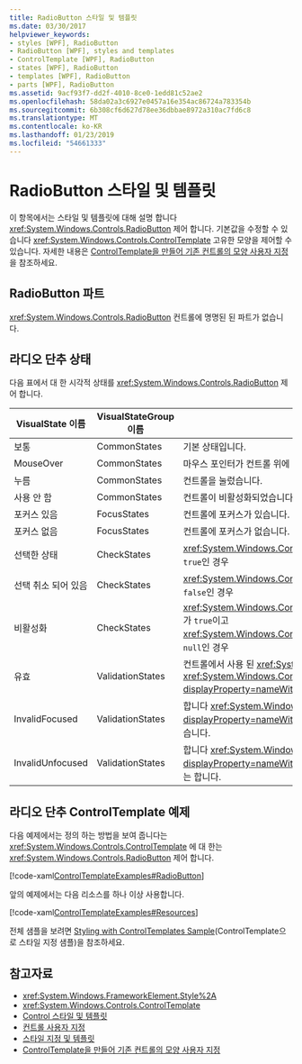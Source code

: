 ```yaml
---
title: RadioButton 스타일 및 템플릿
ms.date: 03/30/2017
helpviewer_keywords:
- styles [WPF], RadioButton
- RadioButton [WPF], styles and templates
- ControlTemplate [WPF], RadioButton
- states [WPF], RadioButton
- templates [WPF], RadioButton
- parts [WPF], RadioButton
ms.assetid: 9acf93f7-dd2f-4010-8ce0-1edd81c52ae2
ms.openlocfilehash: 58da02a3c6927e0457a16e354ac86724a783354b
ms.sourcegitcommit: 6b308cf6d627d78ee36dbbae8972a310ac7fd6c8
ms.translationtype: MT
ms.contentlocale: ko-KR
ms.lasthandoff: 01/23/2019
ms.locfileid: "54661333"
---
```

# <a name="radiobutton-styles-and-templates"></a>RadioButton 스타일 및 템플릿
이 항목에서는 스타일 및 템플릿에 대해 설명 합니다 <xref:System.Windows.Controls.RadioButton> 제어 합니다. 기본값을 수정할 수 있습니다 <xref:System.Windows.Controls.ControlTemplate> 고유한 모양을 제어할 수 있습니다. 자세한 내용은 [ControlTemplate을 만들어 기존 컨트롤의 모양 사용자 지정](../../../../docs/framework/wpf/controls/customizing-the-appearance-of-an-existing-control.md)을 참조하세요.  
  
## <a name="radiobutton-parts"></a>RadioButton 파트  
 <xref:System.Windows.Controls.RadioButton> 컨트롤에 명명된 된 파트가 없습니다.  
  
## <a name="radiobutton-states"></a>라디오 단추 상태  
 다음 표에서 대 한 시각적 상태를 <xref:System.Windows.Controls.RadioButton> 제어 합니다.  
  
|VisualState 이름|VisualStateGroup 이름|설명|  
|----------------------|---------------------------|-----------------|  
|보통|CommonStates|기본 상태입니다.|  
|MouseOver|CommonStates|마우스 포인터가 컨트롤 위에 있습니다.|  
|누름|CommonStates|컨트롤을 눌렀습니다.|  
|사용 안 함|CommonStates|컨트롤이 비활성화되었습니다.|  
|포커스 있음|FocusStates|컨트롤에 포커스가 있습니다.|  
|포커스 없음|FocusStates|컨트롤에 포커스가 없습니다.|  
|선택한 상태|CheckStates|<xref:System.Windows.Controls.Primitives.ToggleButton.IsChecked%2A>가 `true`인 경우|  
|선택 취소 되어 있음|CheckStates|<xref:System.Windows.Controls.Primitives.ToggleButton.IsChecked%2A>가 `false`인 경우|  
|비활성화|CheckStates|<xref:System.Windows.Controls.Primitives.ToggleButton.IsThreeState%2A>가 `true`이고 <xref:System.Windows.Controls.Primitives.ToggleButton.IsChecked%2A>이 `null`인 경우|  
|유효|ValidationStates|컨트롤에서 사용 된 <xref:System.Windows.Controls.Validation> 클래스 및 <xref:System.Windows.Controls.Validation.HasError%2A?displayProperty=nameWithType> 연결 된 속성은 `false`합니다.|  
|InvalidFocused|ValidationStates|합니다 <xref:System.Windows.Controls.Validation.HasError%2A?displayProperty=nameWithType> 연결 된 속성은 `true` 가 컨트롤에 포커스가 있습니다.|  
|InvalidUnfocused|ValidationStates|합니다 <xref:System.Windows.Controls.Validation.HasError%2A?displayProperty=nameWithType> 연결 된 속성은 `true` 가 컨트롤에 포커스가 없는 합니다.|  
  
## <a name="radiobutton-controltemplate-example"></a>라디오 단추 ControlTemplate 예제  
 다음 예제에서는 정의 하는 방법을 보여 줍니다는 <xref:System.Windows.Controls.ControlTemplate> 에 대 한는 <xref:System.Windows.Controls.RadioButton> 제어 합니다.  
  
 [!code-xaml[ControlTemplateExamples#RadioButton](../../../../samples/snippets/csharp/VS_Snippets_Wpf/ControlTemplateExamples/CS/resources/radiobutton.xaml#radiobutton)]  
  
 앞의 예제에서는 다음 리소스를 하나 이상 사용합니다.  
  
 [!code-xaml[ControlTemplateExamples#Resources](../../../../samples/snippets/csharp/VS_Snippets_Wpf/ControlTemplateExamples/CS/resources/shared.xaml#resources)]  
  
 전체 샘플을 보려면 [Styling with ControlTemplates Sample](https://github.com/Microsoft/WPF-Samples/tree/master/Styles%20&%20Templates/IntroToStylingAndTemplating)(ControlTemplate으로 스타일 지정 샘플)을 참조하세요.  
  
## <a name="see-also"></a>참고자료
- <xref:System.Windows.FrameworkElement.Style%2A>
- <xref:System.Windows.Controls.ControlTemplate>
- [Control 스타일 및 템플릿](../../../../docs/framework/wpf/controls/control-styles-and-templates.md)
- [컨트롤 사용자 지정](../../../../docs/framework/wpf/controls/control-customization.md)
- [스타일 지정 및 템플릿](../../../../docs/framework/wpf/controls/styling-and-templating.md)
- [ControlTemplate을 만들어 기존 컨트롤의 모양 사용자 지정](../../../../docs/framework/wpf/controls/customizing-the-appearance-of-an-existing-control.md)
